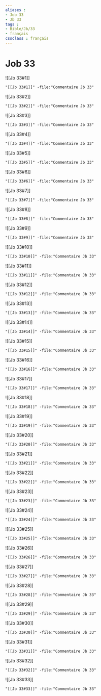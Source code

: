 ```yaml
---
aliases : 
- Job 33
- Jb 33
tags : 
- Bible/Jb/33
- français
cssclass : français
---
```


# Job 33

![[Jb 33#1]]

```query
"[[Jb 33#1]]" -file:"Commentaire Jb 33"
```

![[Jb 33#2]]

```query
"[[Jb 33#2]]" -file:"Commentaire Jb 33"
```

![[Jb 33#3]]

```query
"[[Jb 33#3]]" -file:"Commentaire Jb 33"
```

![[Jb 33#4]]

```query
"[[Jb 33#4]]" -file:"Commentaire Jb 33"
```

![[Jb 33#5]]

```query
"[[Jb 33#5]]" -file:"Commentaire Jb 33"
```

![[Jb 33#6]]

```query
"[[Jb 33#6]]" -file:"Commentaire Jb 33"
```

![[Jb 33#7]]

```query
"[[Jb 33#7]]" -file:"Commentaire Jb 33"
```

![[Jb 33#8]]

```query
"[[Jb 33#8]]" -file:"Commentaire Jb 33"
```

![[Jb 33#9]]

```query
"[[Jb 33#9]]" -file:"Commentaire Jb 33"
```

![[Jb 33#10]]

```query
"[[Jb 33#10]]" -file:"Commentaire Jb 33"
```

![[Jb 33#11]]

```query
"[[Jb 33#11]]" -file:"Commentaire Jb 33"
```

![[Jb 33#12]]

```query
"[[Jb 33#12]]" -file:"Commentaire Jb 33"
```

![[Jb 33#13]]

```query
"[[Jb 33#13]]" -file:"Commentaire Jb 33"
```

![[Jb 33#14]]

```query
"[[Jb 33#14]]" -file:"Commentaire Jb 33"
```

![[Jb 33#15]]

```query
"[[Jb 33#15]]" -file:"Commentaire Jb 33"
```

![[Jb 33#16]]

```query
"[[Jb 33#16]]" -file:"Commentaire Jb 33"
```

![[Jb 33#17]]

```query
"[[Jb 33#17]]" -file:"Commentaire Jb 33"
```

![[Jb 33#18]]

```query
"[[Jb 33#18]]" -file:"Commentaire Jb 33"
```

![[Jb 33#19]]

```query
"[[Jb 33#19]]" -file:"Commentaire Jb 33"
```

![[Jb 33#20]]

```query
"[[Jb 33#20]]" -file:"Commentaire Jb 33"
```

![[Jb 33#21]]

```query
"[[Jb 33#21]]" -file:"Commentaire Jb 33"
```

![[Jb 33#22]]

```query
"[[Jb 33#22]]" -file:"Commentaire Jb 33"
```

![[Jb 33#23]]

```query
"[[Jb 33#23]]" -file:"Commentaire Jb 33"
```

![[Jb 33#24]]

```query
"[[Jb 33#24]]" -file:"Commentaire Jb 33"
```

![[Jb 33#25]]

```query
"[[Jb 33#25]]" -file:"Commentaire Jb 33"
```

![[Jb 33#26]]

```query
"[[Jb 33#26]]" -file:"Commentaire Jb 33"
```

![[Jb 33#27]]

```query
"[[Jb 33#27]]" -file:"Commentaire Jb 33"
```

![[Jb 33#28]]

```query
"[[Jb 33#28]]" -file:"Commentaire Jb 33"
```

![[Jb 33#29]]

```query
"[[Jb 33#29]]" -file:"Commentaire Jb 33"
```

![[Jb 33#30]]

```query
"[[Jb 33#30]]" -file:"Commentaire Jb 33"
```

![[Jb 33#31]]

```query
"[[Jb 33#31]]" -file:"Commentaire Jb 33"
```

![[Jb 33#32]]

```query
"[[Jb 33#32]]" -file:"Commentaire Jb 33"
```

![[Jb 33#33]]

```query
"[[Jb 33#33]]" -file:"Commentaire Jb 33"
```

